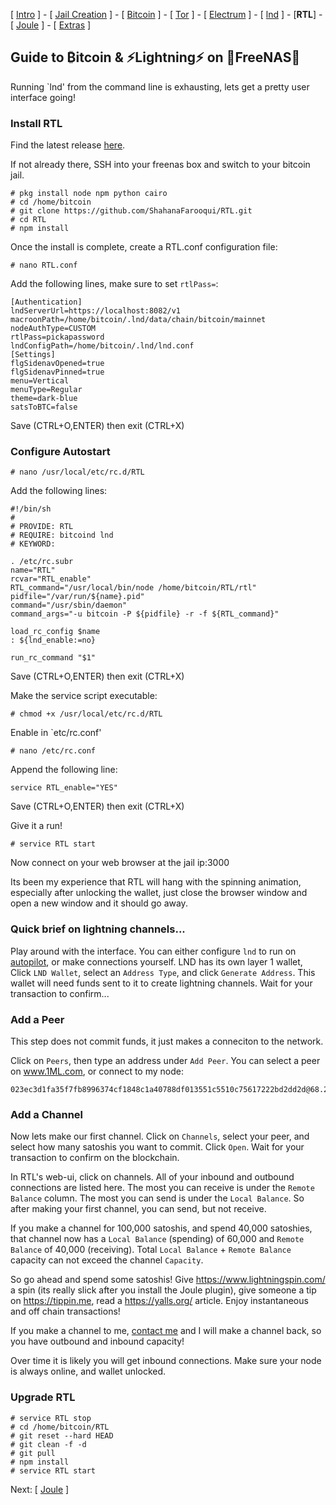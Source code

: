 [ [Intro](README.md) ] - [ [Jail Creation](freenas_1_jail_creation.md) ] - [ [Bitcoin](freenas_2_bitcoin.md) ] - [ [Tor](freenas_3_tor.md) ] - [ [Electrum](freenas_4_electrum.md) ] - [ [lnd](freenas_5_lnd.md) ] - [**RTL**] - [ [Joule](freenas_7_joule.md) ] - [ [Extras](extras.md) ]

## Guide to ₿itcoin & ⚡Lightning️⚡ on 🦈FreeNAS🦈

Running `lnd' from the command line is exhausting, lets get a pretty user interface going!

### Install RTL
Find the latest release [here](https://github.com/ShahanaFarooqui/RTL/releases).

If not already there, SSH into your freenas box and switch to your bitcoin jail.

```
# pkg install node npm python cairo
# cd /home/bitcoin
# git clone https://github.com/ShahanaFarooqui/RTL.git
# cd RTL
# npm install
```
Once the install is complete, create a RTL.conf configuration file:
```
# nano RTL.conf
```
Add the following lines, make sure to set `rtlPass=`:
```
[Authentication]
lndServerUrl=https://localhost:8082/v1
macroonPath=/home/bitcoin/.lnd/data/chain/bitcoin/mainnet
nodeAuthType=CUSTOM
rtlPass=pickapassword
lndConfigPath=/home/bitcoin/.lnd/lnd.conf
[Settings]
flgSidenavOpened=true
flgSidenavPinned=true
menu=Vertical
menuType=Regular
theme=dark-blue
satsToBTC=false
```
Save (CTRL+O,ENTER) then exit (CTRL+X)

### Configure Autostart
```
# nano /usr/local/etc/rc.d/RTL
```
Add the following lines:
```
#!/bin/sh
#
# PROVIDE: RTL
# REQUIRE: bitcoind lnd
# KEYWORD:

. /etc/rc.subr
name="RTL"
rcvar="RTL_enable"
RTL_command="/usr/local/bin/node /home/bitcoin/RTL/rtl"
pidfile="/var/run/${name}.pid"
command="/usr/sbin/daemon"
command_args="-u bitcoin -P ${pidfile} -r -f ${RTL_command}"

load_rc_config $name
: ${lnd_enable:=no}

run_rc_command "$1"
```
Save (CTRL+O,ENTER) then exit (CTRL+X)

Make the service script executable:
```
# chmod +x /usr/local/etc/rc.d/RTL
```
Enable in `etc/rc.conf'
```
# nano /etc/rc.conf
```
Append the following line:
```
service RTL_enable="YES"
```
Save (CTRL+O,ENTER) then exit (CTRL+X)

Give it a run!
```
# service RTL start
```

Now connect on your web browser at the jail ip:3000

Its been my experience that RTL will hang with the spinning animation, especially after unlocking the wallet, just close the browser window and open a new window and it should go away.

### Quick brief on lightning channels...
Play around with the interface. You can either configure `lnd` to run on [autopilot](https://github.com/lightningnetwork/lnd/blob/master/sample-lnd.conf), or make connections yourself. LND has its own layer 1 wallet, Click `LND Wallet`, select an `Address Type`, and click `Generate Address`. This wallet will need funds sent to it to create lightning channels. Wait for your transaction to confirm...

### Add a Peer
This step does not commit funds, it just makes a conneciton to the network.

Click on `Peers`, then type an address under `Add Peer`. You can select a peer on www.1ML.com, or connect to my node:
```
023ec3d1fa35f7fb8996374cf1848c1a40788df013551c5510c75617222bd2dd2d@68.234.70.195:9735
```

### Add a Channel
Now lets make our first channel. Click on `Channels`, select your peer, and select how many satoshis you want to commit. Click `Open`. Wait for your transaction to confirm on the blockchain.

In RTL's web-ui, click on channels. All of your inbound and outbound connections are listed here. The most you can receive is under the `Remote Balance` column. The most you can send is under the `Local Balance`. So after making your first channel, you can send, but not receive.

If you make a channel for 100,000 satoshis, and spend 40,000 satoshies, that channel now has a `Local Balance` (spending) of 60,000 and `Remote Balance` of 40,000 (receiving). Total `Local Balance` + `Remote Balance` capacity can not exceed the channel `Capacity`.

So go ahead and spend some satoshis! Give https://www.lightningspin.com/ a spin (its really slick after you install the Joule plugin), give someone a tip on https://tippin.me, read a https://yalls.org/ article. Enjoy instantaneous and off chain transactions!

If you make a channel to me, [contact me](README.md) and I will make a channel back, so you have outbound and inbound capacity!

Over time it is likely you will get inbound connections. Make sure your node is always online, and wallet unlocked.

### Upgrade RTL
```
# service RTL stop
# cd /home/bitcoin/RTL
# git reset --hard HEAD
# git clean -f -d
# git pull
# npm install
# service RTL start
```


Next: [ [Joule](freenas_7_joule.md) ]
